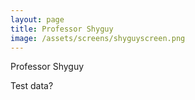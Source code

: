 ```yaml
---
layout: page
title: Professor Shyguy
image: /assets/screens/shyguyscreen.png
---
```

Professor Shyguy

Test data?
